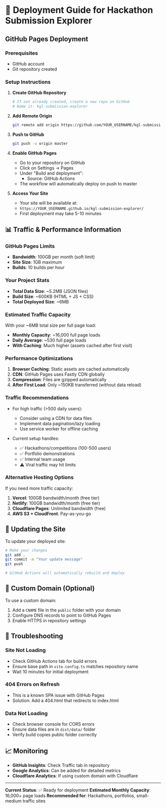 # 🚀 Deployment Guide for Hackathon Submission Explorer

## GitHub Pages Deployment

### Prerequisites
- GitHub account
- Git repository created

### Setup Instructions

1. **Create GitHub Repository**
   ```bash
   # If not already created, create a new repo on GitHub
   # Name it: kgl-submission-explorer
   ```

2. **Add Remote Origin**
   ```bash
   git remote add origin https://github.com/YOUR_USERNAME/kgl-submission-explorer.git
   ```

3. **Push to GitHub**
   ```bash
   git push -u origin master
   ```

4. **Enable GitHub Pages**
   - Go to your repository on GitHub
   - Click on Settings → Pages
   - Under "Build and deployment":
     - Source: GitHub Actions
   - The workflow will automatically deploy on push to master

5. **Access Your Site**
   - Your site will be available at:
   - `https://YOUR_USERNAME.github.io/kgl-submission-explorer/`
   - First deployment may take 5-10 minutes

## 📊 Traffic & Performance Information

### GitHub Pages Limits
- **Bandwidth**: 100GB per month (soft limit)
- **Site Size**: 1GB maximum
- **Builds**: 10 builds per hour

### Your Project Stats
- **Total Data Size**: ~5.2MB (JSON files)
- **Build Size**: ~600KB (HTML + JS + CSS)
- **Total Deployed Size**: ~6MB

### Estimated Traffic Capacity
With your ~6MB total size per full page load:
- **Monthly Capacity**: ~16,000 full page loads
- **Daily Average**: ~530 full page loads
- **With Caching**: Much higher (assets cached after first visit)

### Performance Optimizations
1. **Browser Caching**: Static assets are cached automatically
2. **CDN**: GitHub Pages uses Fastly CDN globally
3. **Compression**: Files are gzipped automatically
4. **After First Load**: Only ~150KB transferred (without data reload)

### Traffic Recommendations
- For high traffic (>500 daily users):
  - Consider using a CDN for data files
  - Implement data pagination/lazy loading
  - Use service worker for offline caching

- Current setup handles:
  - ✅ Hackathons/competitions (100-500 users)
  - ✅ Portfolio demonstrations
  - ✅ Internal team usage
  - ⚠️ Viral traffic may hit limits

### Alternative Hosting Options
If you need more traffic capacity:
1. **Vercel**: 100GB bandwidth/month (free tier)
2. **Netlify**: 100GB bandwidth/month (free tier)
3. **Cloudflare Pages**: Unlimited bandwidth (free)
4. **AWS S3 + CloudFront**: Pay-as-you-go

## 🔧 Updating the Site

To update your deployed site:
```bash
# Make your changes
git add .
git commit -m "Your update message"
git push

# GitHub Actions will automatically rebuild and deploy
```

## 📝 Custom Domain (Optional)

To use a custom domain:
1. Add a `CNAME` file in the `public` folder with your domain
2. Configure DNS records to point to GitHub Pages
3. Enable HTTPS in repository settings

## 🐛 Troubleshooting

### Site Not Loading
- Check GitHub Actions tab for build errors
- Ensure base path in `vite.config.ts` matches repository name
- Wait 10 minutes for initial deployment

### 404 Errors on Refresh
- This is a known SPA issue with GitHub Pages
- Solution: Add a 404.html that redirects to index.html

### Data Not Loading
- Check browser console for CORS errors
- Ensure data files are in `dist/data/` folder
- Verify build copies public folder correctly

## 📈 Monitoring

- **GitHub Insights**: Check Traffic tab in repository
- **Google Analytics**: Can be added for detailed metrics
- **Cloudflare Analytics**: If using custom domain with Cloudflare

---

**Current Status**: ✅ Ready for deployment
**Estimated Monthly Capacity**: 16,000+ page loads
**Recommended for**: Hackathons, portfolios, small-medium traffic sites